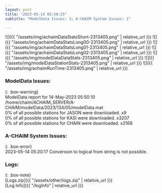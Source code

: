 ```yaml
---
layout: post
title: "2023-05-14 05:50:25"
subtitle: "ModelData Issues: 3; A-CHAIM System Issues: 1"

---
```


![]({{ "/assets/img/achaimDataStatsShort-2313405.png" | relative_url }})
![]({{ "/assets/img/achaimDataStatsLong00-2313405.png" | relative_url }})
![]({{ "/assets/img/achaimDataStatsLong01-2313405.png" | relative_url }})
![]({{ "/assets/img/achaimDataStatsLong02-2313405.png" | relative_url }})
![]({{ "/assets/img/modelDataDataStats-2313405.png" | relative_url }})
![]({{ "/assets/img/modelDataStationStats-2313405.png" | relative_url }})
![]({{ "/assets/img/achaimRunTime-2313405.png" | relative_url }})


### ModelData Issues:  
  
{: .box-warning}  
 ModelData report for 14-May-2023 05:50:10   
 /home/chaim/ACHAIM_SERVER/A-CHAIM/modelData/2023/134/05/modelData.mat   
 0% of all possible stations for JASON were downloaded. x9   
 0% of all possible stations for KASI were downloaded. x3207   
 0% of all possible stations for CHAIN were downloaded. x2168   
  
### A-CHAIM System Issues:  
  
{: .box-error}  
2023-05-14 05:20:17 Conversion to logical from string is not possible.  

### Logs:  
  
{: .box-note}  
[Logs.zip]({{ "/assets/other/logs.zip" | relative_url }})  
[Log Info]({{ "/logInfo" | relative_url }})  
